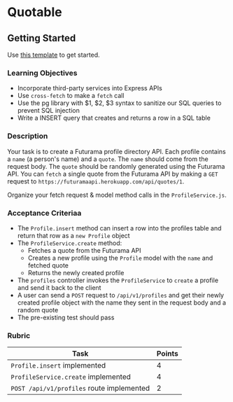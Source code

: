 # Quotable

## Getting Started

Use [this template](https://github.com/alchemycodelab/backend-quotable) to get started.

### Learning Objectives

- Incorporate third-party services into Express APIs
- Use `cross-fetch` to make a `fetch` call
- Use the pg library with $1, $2, $3 syntax to sanitize our SQL queries to prevent SQL injection
- Write a INSERT query that creates and returns a row in a SQL table

### Description

Your task is to create a Futurama profile directory API. Each profile contains a `name` (a person's name) and a `quote`. The `name` should come from the request body. The `quote` should be randomly generated using the Futurama API. You can `fetch` a single quote from the Futurama API by making a `GET` request to `https://futuramaapi.herokuapp.com/api/quotes/1`.

Organize your fetch request & model method calls in the `ProfileService.js`.

### Acceptance Criteriaa

- The `Profile.insert` method can insert a row into the profiles table and return that row as a `new Profile` object
- The `ProfileService.create` method:
  - Fetches a quote from the Futurama API
  - Creates a new profile using the `Profile` model with the `name` and fetched quote
  - Returns the newly created profile
- The `profiles` controller invokes the `ProfileService` to `create` a profile and send it back to the client
- A user can send a `POST` request to `/api/v1/profiles` and get their newly created profile object with the name they sent in the request body and a random quote
- The pre-existing test should pass

### Rubric

| Task                                      | Points |
| ----------------------------------------- | ------ |
| `Profile.insert` implemented              | 4      |
| `ProfileService.create` implemented       | 4      |
| `POST /api/v1/profiles` route implemented | 2      |
